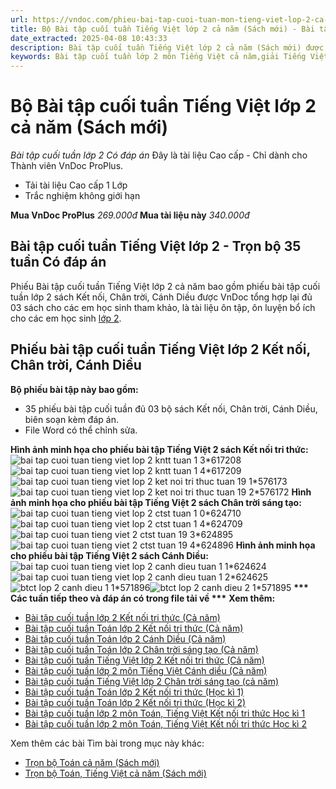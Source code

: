 ```yaml
---
url: https://vndoc.com/phieu-bai-tap-cuoi-tuan-mon-tieng-viet-lop-2-ca-nam-189110
title: Bộ Bài tập cuối tuần Tiếng Việt lớp 2 cả năm (Sách mới) - Bài tập cuối tuần lớp 2 Có đáp án - VnDoc.com
date_extracted: 2025-04-08 10:43:33
description: Bài tập cuối tuần Tiếng Việt lớp 2 cả năm (Sách mới) được biên soạn chuẩn đúng yêu cầu của Bộ theo từng tuần cụ thể, giúp các thầy cô ra bài tập vào các dịp cuối tuần một cách nhanh nhất và chính xác nhất.
keywords: Bài tập cuối tuần lớp 2 môn Tiếng Việt cả năm,giải Tiếng Việt lớp 2,giải bài tập tiếng Việt 2,bài tập tiếng việt cuối tuần lớp 2,Bài tập cuối tuần lớp 2 cả năm,Phiếu bài tập cuối tuần Tiếng việt lớp 2,Bài tập cuối tuần lớp 2,Bài tập cuối tuần lớp 2 sách Kết nối tri thức,Bài tập cuối tuần lớp 2 sách Chân trời sáng tạo,Bài tập cuối tuần lớp 2 sách Cánh Diều
---
```


# Bộ Bài tập cuối tuần Tiếng Việt lớp 2 cả năm \(Sách mới\)
_Bài tập cuối tuần lớp 2 Có đáp án_
Đây là tài liệu Cao cấp - Chỉ dành cho Thành viên VnDoc ProPlus.
  * Tải tài liệu Cao cấp 1 Lớp
  * Trắc nghiệm không giới hạn

**Mua VnDoc ProPlus** _269.000đ_ **Mua tài liệu này** _340.000đ_
## Bài tập cuối tuần Tiếng Việt lớp 2 - Trọn bộ 35 tuần Có đáp án
Phiếu Bài tập cuối tuần Tiếng Việt lớp 2 cả năm bao gồm phiếu bài tập cuối tuần lớp 2  sách Kết nối, Chân trời, Cánh Diều được VnDoc tổng hợp lại đủ 03 sách cho các em học sinh tham khảo, là tài liệu ôn tập, ôn luyện bổ ích cho các em học sinh [lớp 2](<https://vndoc.com/tai-lieu-hoc-tap-lop2>).
## Phiếu bài tập cuối tuần Tiếng Việt lớp 2 Kết nối, Chân trời, Cánh Diều
**Bộ phiếu bài tập này bao gồm:**
  * 35 phiếu bài tập cuối tuần đủ 03 bộ sách Kết nối, Chân trời, Cánh Diều, biên soạn kèm đáp án.
  * File Word có thể chỉnh sửa.

**Hình ảnh minh họa cho phiếu bài tập Tiếng Việt 2 sách Kết nối tri thức:**
![bai tap cuoi tuan tieng viet lop 2 kntt tuan 1 3*617208](https://i.vdoc.vn/data/image/2024/07/29/bai-tap-cuoi-tuan-tieng-viet-lop-2-kntt-tuan-1-3.jpg)![bai tap cuoi tuan tieng viet lop 2 kntt tuan 1 4*617209](https://i.vdoc.vn/data/image/2024/07/29/bai-tap-cuoi-tuan-tieng-viet-lop-2-kntt-tuan-1-4.jpg)
![bai tap cuoi tuan tieng viet lop 2 ket noi tri thuc tuan 19 1*576173](https://i.vdoc.vn/data/image/2024/03/14/bai-tap-cuoi-tuan-tieng-viet-lop-2-ket-noi-tri-thuc-tuan-19-1.jpg)![bai tap cuoi tuan tieng viet lop 2 ket noi tri thuc tuan 19 2*576172](https://i.vdoc.vn/data/image/2024/03/14/bai-tap-cuoi-tuan-tieng-viet-lop-2-ket-noi-tri-thuc-tuan-19-2.jpg)
**Hình ảnh minh họa cho phiếu bài tập Tiếng Việt 2 sách Chân trời sáng tạo:**
![bai tap cuoi tuan tieng viet lop 2 ctst tuan 1 0*624710](https://i.vdoc.vn/data/image/2024/08/23/bai-tap-cuoi-tuan-tieng-viet-lop-2-ctst-tuan-1-0.jpg)![bai tap cuoi tuan tieng viet lop 2 ctst tuan 1 4*624709](https://i.vdoc.vn/data/image/2024/08/23/bai-tap-cuoi-tuan-tieng-viet-lop-2-ctst-tuan-1-4.jpg)
![bai tap cuoi tuan tieng viet 2 ctst tuan 19 3*624895](https://i.vdoc.vn/data/image/2024/08/24/bai-tap-cuoi-tuan-tieng-viet-2-ctst-tuan-19-3.jpg)![bai tap cuoi tuan tieng viet 2 ctst tuan 19 4*624896](https://i.vdoc.vn/data/image/2024/08/24/bai-tap-cuoi-tuan-tieng-viet-2-ctst-tuan-19-4.jpg)
**Hình ảnh minh họa cho phiếu bài tập Tiếng Việt 2 sách Cánh Diều:**
![bai tap cuoi tuan tieng viet lop 2 canh dieu tuan 1 1*624624](https://i.vdoc.vn/data/image/2024/08/23/bai-tap-cuoi-tuan-tieng-viet-lop-2-canh-dieu-tuan-1-1.jpg)![bai tap cuoi tuan tieng viet lop 2 canh dieu tuan 1 2*624625](https://i.vdoc.vn/data/image/2024/08/23/bai-tap-cuoi-tuan-tieng-viet-lop-2-canh-dieu-tuan-1-2.jpg)
![btct lop 2 canh dieu 1 1*571896](https://i.vdoc.vn/data/image/2024/02/23/btct-lop-2-canh-dieu-1-1.jpg)![btct lop 2 canh dieu 2 1*571895](https://i.vdoc.vn/data/image/2024/02/23/btct-lop-2-canh-dieu-2-1.jpg)
**\*\*\* Các tuần tiếp theo và đáp án có trong file tải về \*\*\***
 **Xem thêm:**
  * [Bài tập cuối tuần lớp 2 Kết nối tri thức \(Cả năm\)](<https://vndoc.com/bai-tap-cuoi-tuan-lop-2-ket-noi-tri-thuc-ca-nam-327097>)
  * [Bài tập cuối tuần Toán lớp 2 Kết nối tri thức \(Cả năm\)](<https://vndoc.com/phieu-bai-tap-cuoi-tuan-mon-toan-lop-2-ca-nam-188940>)
  * [Bài tập cuối tuần Toán lớp 2 Cánh Diều \(Cả năm\)](<https://vndoc.com/bai-tap-cuoi-tuan-toan-lop-2-canh-dieu-ca-nam-328038>)
  * [Bài tập cuối tuần Toán lớp 2 Chân trời sáng tạo \(Cả năm\)](<https://vndoc.com/phieu-bai-tap-cuoi-tuan-lop-2-mon-toan-sach-chan-troi-sang-tao-243340>)
  * [Bài tập cuối tuần Tiếng Việt lớp 2 Kết nối tri thức \(Cả năm\)](<https://vndoc.com/bai-tap-cuoi-tuan-lop-2-mon-tieng-viet-sach-ket-noi-tri-thuc-242940>)
  * [Bài tập cuối tuần lớp 2 môn Tiếng Việt Cánh diều \(Cả năm\)](<https://vndoc.com/phieu-bai-tap-cuoi-tuan-lop-2-mon-tieng-viet-sach-canh-dieu-242985>)
  * [Bài tập cuối tuần Tiếng Việt lớp 2 Chân trời sáng tạo \(cả năm\)](<https://vndoc.com/phieu-bai-tap-cuoi-tuan-lop-2-mon-tieng-viet-chan-troi-sang-tao-243350>)
  * [Bài tập cuối tuần Toán lớp 2 Kết nối tri thức \(Học kì 1\)](<https://vndoc.com/phieu-bai-tap-cuoi-tuan-toan-2-hoc-ki-1-188260>)
  * [Bài tập cuối tuần Toán lớp 2 Kết nối tri thức \(Học kì 2\)](<https://vndoc.com/phieu-bai-tap-cuoi-tuan-toan-2-hoc-ki-2-188913>)
  * [Bài tập cuối tuần lớp 2 môn Toán, Tiếng Việt Kết nối tri thức Học kì 1](<https://vndoc.com/phieu-bai-tap-cuoi-tuan-lop-2-hoc-ki-1-195123>)
  * [Bài tập cuối tuần lớp 2 môn Toán, Tiếng Việt Kết nối tri thức Học kì 2](<https://vndoc.com/bai-tap-cuoi-tuan-lop-2-ket-noi-tri-thuc-hoc-ki-2-327066>)

Xem thêm các bài Tìm bài trong mục này khác:
  * [Trọn bộ Toán cả năm \(Sách mới\)](</phieu-bai-tap-cuoi-tuan-lop-2-152922>)
  * [Trọn bộ Toán, Tiếng Việt cả năm \(Sách mới\)](</bai-tap-cuoi-tuan-lop-2-ca-nam-126205>)

